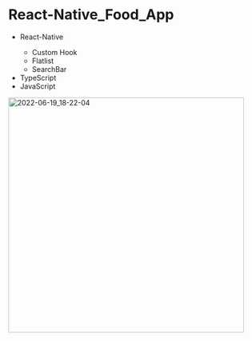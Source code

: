 # React-Native_Food_App
<ul>
  <li>React-Native</li>
    <ul>
      <li>Custom Hook</li>
      <li>Flatlist</li>
      <li>SearchBar</li>
    </ul>
  <li>TypeScript</li>
  <li>JavaScript</li>
</ul>


<img width="471" alt="2022-06-19_18-22-04" src="https://user-images.githubusercontent.com/105605876/174502495-2abfb5f5-e57f-4b50-a6eb-6e8f6973319f.png">






